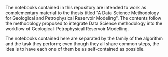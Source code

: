 The notebooks contained in this repository are intended to work as complementary material to the thesis titled "A Data Science Methodology for Geological and Petrophysical Reservoir Modeling". The contents follow the methodology proposed to integrate Data Science methodology into the workflow of Geological-Petrophysical Reservoir Modelling. 

The notebooks contained here are separated by the family of the algorithm and the task they perform; even though they all share common steps, the idea is to have each one of them be as self-contained as possible. 
